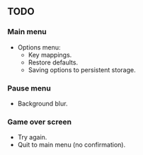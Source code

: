 ## TODO

### Main menu

* Options menu:
    * Key mappings.
    * Restore defaults.
    * Saving options to persistent storage.

### Pause menu

* Background blur.

### Game over screen

* Try again.
* Quit to main menu (no confirmation).
